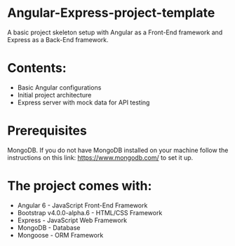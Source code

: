 # Angular-Express-project-template
A basic project skeleton setup with Angular as a Front-End framework and Express as a Back-End framework.

# Contents:
- Basic Angular configurations
- Initial project architecture
- Express server with mock data for API testing

# Prerequisites

MongoDB. If you do not have MongoDB installed on your machine follow the instructions on this link: https://www.mongodb.com/ to set it up.

# The project comes with:

- Angular 6 - JavaScript Front-End Framework
- Bootstrap v4.0.0-alpha.6 - HTML/CSS Framework
- Express - JavaScript Web Framework
- MongoDB - Database
- Mongoose - ORM Framework
